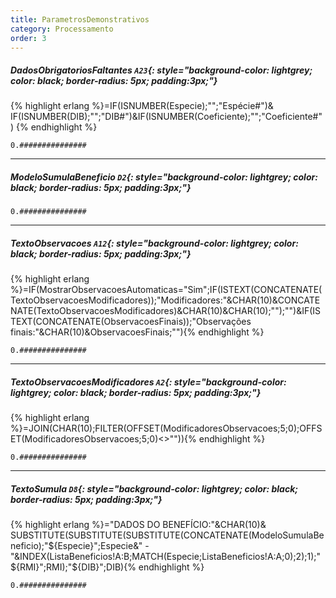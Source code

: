 ```yaml
---
title: ParametrosDemonstrativos
category: Processamento
order: 3
---
```


##### **DadosObrigatoriosFaltantes** `A23`{: style="background-color: lightgrey; color: black; border-radius: 5px; padding:3px;"}
{% highlight erlang %}=IF(ISNUMBER(Especie);"";"Espécie#")& IF(ISNUMBER(DIB);"";"DIB#")&IF(ISNUMBER(Coeficiente);"";"Coeficiente#")
{% endhighlight %}


~~~
0.###############
~~~




* * *

##### **ModeloSumulaBeneficio** `D2`{: style="background-color: lightgrey; color: black; border-radius: 5px; padding:3px;"}


~~~
0.###############
~~~




* * *

##### **TextoObservacoes** `A12`{: style="background-color: lightgrey; color: black; border-radius: 5px; padding:3px;"}
{% highlight erlang %}=IF(MostrarObservacoesAutomaticas="Sim";IF(ISTEXT(CONCATENATE(TextoObservacoesModificadores));"Modificadores:"&CHAR(10)&CONCATENATE(TextoObservacoesModificadores)&CHAR(10)&CHAR(10);"");"")&IF(ISTEXT(CONCATENATE(ObservacoesFinais));"Observações finais:"&CHAR(10)&ObservacoesFinais;""){% endhighlight %}


~~~
0.###############
~~~




* * *

##### **TextoObservacoesModificadores** `A2`{: style="background-color: lightgrey; color: black; border-radius: 5px; padding:3px;"}
{% highlight erlang %}=JOIN(CHAR(10);FILTER(OFFSET(ModificadoresObservacoes;5;0);OFFSET(ModificadoresObservacoes;5;0)<>"")){% endhighlight %}


~~~
0.###############
~~~




* * *

##### **TextoSumula** `D8`{: style="background-color: lightgrey; color: black; border-radius: 5px; padding:3px;"}
{% highlight erlang %}="DADOS DO BENEFÍCIO:"&CHAR(10)& SUBSTITUTE(SUBSTITUTE(SUBSTITUTE(CONCATENATE(ModeloSumulaBeneficio);"${Especie}";Especie&" - "&INDEX(ListaBeneficios!A:B;MATCH(Especie;ListaBeneficios!A:A;0);2);1);"${RMI}";RMI);"${DIB}";DIB){% endhighlight %}


~~~
0.###############
~~~


